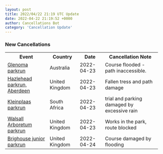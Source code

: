 ```yaml
---
layout: post
title: 2022/04/22 21:19 UTC Update
date: 2022-04-22 21:19:52 +0000
author: Cancellations Bot
category: 'Cancellation Update'
---
```


<h3>New Cancellations</h3>
<div class='hscrollable'>
<table style='width: 100%'>
    <tr>
        <th>Event</th>
        <th>Country</th>
        <th>Date</th>
        <th>Cancellation Note</th>
    </tr>
    <tr>
        <td><a href="https://www.parkrun.com.au/glenoma">Glenoma parkrun</a></td>
        <td>Australia</td>
        <td>2022-04-23</td>
        <td>Course flooded - path inaccessible.</td>
    </tr>
    <tr>
        <td><a href="https://www.parkrun.org.uk/hazlehead">Hazlehead parkrun, Aberdeen</a></td>
        <td>United Kingdom</td>
        <td>2022-04-23</td>
        <td>Fallen tress and path damage</td>
    </tr>
    <tr>
        <td><a href="https://www.parkrun.co.za/kleinplaas">Kleinplaas parkrun</a></td>
        <td>South Africa</td>
        <td>2022-04-23</td>
        <td>trial and parking damaged by excessive rain</td>
    </tr>
    <tr>
        <td><a href="https://www.parkrun.org.uk/walsall">Walsall Arboretum parkrun</a></td>
        <td>United Kingdom</td>
        <td>2022-04-23</td>
        <td>Works in the park, route blocked</td>
    </tr>
    <tr>
        <td><a href="https://www.parkrun.org.uk/brighouse-juniors">Brighouse junior parkrun</a></td>
        <td>United Kingdom</td>
        <td>2022-04-24</td>
        <td>Course damaged by flooding</td>
    </tr>
</table>
</div>
